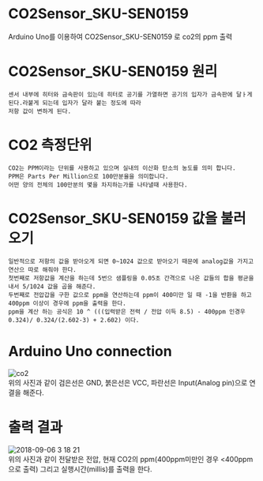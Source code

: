 # CO2Sensor_SKU-SEN0159
Arduino Uno를 이용하여 CO2Sensor_SKU-SEN0159 로 co2의 ppm 출력

# CO2Sensor_SKU-SEN0159 원리
    
    센서 내부에 히터와 금속판이 있는데 히터로 공기를 가열하면 공기의 입자가 금속판에 달ㅏ게 된다.라붙게 되는데 입자가 달라 붙는 정도에 따라
    저항 값이 변하게 된다.

# CO2 측정단위
  
    CO2는 PPM이라는 단위를 사용하고 있으며 실내의 이산화 탄소의 농도를 의미 합니다.
    PPM은 Parts Per Million으로 100만분율을 의미합니다.
    어떤 양의 전체의 100만분의 몇을 차지하는가를 나타낼때 사용한다.
  
# CO2Sensor_SKU-SEN0159 값을 불러오기

    일반적으로 저항의 값을 받아오게 되면 0~1024 값으로 받아오기 때문에 analog값을 가지고 연산으 따로 해줘야 한다.
    첫번째로 저항값을 계산을 하는데 5번으 샘플링을 0.05초 간격으로 나온 값들의 합을 평균을 내서 5/1024 값을 곱을 해준다.
    두번째로 전압갑을 구한 값으로 ppm을 연산하는데 ppm이 400미만 일 때 -1을 반환을 하고 400ppm 이상이 경우에 ppm을 출력을 한다.
    ppm을 계산 하는 공식은 10 ^ (((입력받은 전력 / 전압 이득 8.5) - 400ppm 인경우 0.324)/ 0.324/(2.602-3) + 2.602) 이다.

# Arduino Uno connection

![co2](https://user-images.githubusercontent.com/38156821/45142121-a8faa280-b1f2-11e8-867d-c4af44b0ca00.jpeg)
<br> 위의 사진과 같이 검은선은 GND, 붉은선은 VCC, 파란선은 Input(Analog pin)으로 연결을 해준다.  

# 출력 결과

![2018-09-06 3 18 21](https://user-images.githubusercontent.com/38156821/45142137-b57efb00-b1f2-11e8-90ee-73ff36ff8ff0.png)
<br> 위의 사진과 같이 전달받은 전압, 현재 CO2의 ppm(400ppm미만인 경우 <400ppm으로 출력) 그리고 실행시간(millis)를 출력을 한다.

